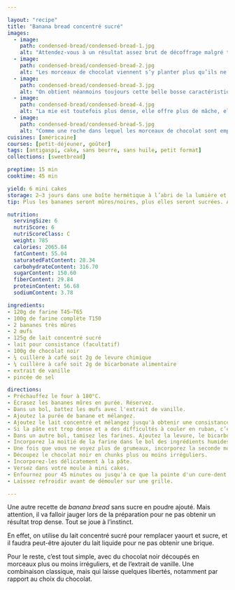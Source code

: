 ```yaml
---

layout: "recipe"
title: "Banana bread concentré sucré"
images:
  - image:
    path: condensed-bread/condensed-bread-1.jpg
    alt: "Attendez-vous à un résultat assez brut de décoffrage malgré tout, avec des craquelures très franches qui ressemblent davantage à une fente dans une croûte."
  - image:
    path: condensed-bread/condensed-bread-2.jpg
    alt: "Les morceaux de chocolat viennent s’y planter plus qu’ils ne viennent s’y enrober en fondant."
  - image:
    path: condensed-bread/condensed-bread-3.jpg
    alt: "On obtient néanmoins toujours cette belle bosse caractéristique du banana bread."
  - image:
    path: condensed-bread/condensed-bread-4.jpg
    alt: "La mie est toutefois plus dense, elle offre plus de mâche, elle est moins aérée."
  - image:
    path: condensed-bread/condensed-bread-5.jpg
    alt: "Comme une roche dans lequel les morceaux de chocolat sont emprisonnés."
cuisines: [américaine]
courses: [petit-déjeuner, goûter]
tags: [antigaspi, cake, sans beurre, sans huile, petit format]
collections: [sweetbread]

preptime: 15 min
cooktime: 45 min

yield: 6 mini cakes
storage: 2–3 jours dans une boîte hermétique à l’abri de la lumière et de la chaleur. 5 jours au frigo. 2 mois au congélateur.
tip: Plus les bananes seront mûres/noires, plus elles seront sucrées. À vous de voir si ça peut aussi jouer des fois que vous ne le trouviez pas assez.

nutrition:
  servingSize: 6
  nutriScore: 6
  nutriScoreClass: C
  weight: 785
  calories: 2065.84
  fatContent: 55.04
  saturatedFatContent: 28.34
  carbohydrateContent: 316.70
  sugarContent: 150.60
  fiberContent: 29.84
  proteinContent: 56.68
  sodiumContent: 3.78

ingredients:
- 120g de farine T45–T65
- 100g de farine complète T150
- 2 bananes très mûres
- 2 œufs
- 125g de lait concentré sucré
- lait pour consistance (facultatif)
- 100g de chocolat noir
- ¼ cuillère à café soit 2g de levure chimique
- ¼ cuillère à café soit 2g de bicarbonate alimentaire
- extrait de vanille
- pincée de sel

directions:
- Préchauffez le four à 180°C.
- Écrasez les bananes mûres en purée. Réservez.
- Dans un bol, battez les œufs avec l'extrait de vanille. 
- Ajoutez la purée de banane et mélangez.
- Ajoutez le lait concentré et mélangez jusqu'à obtenir une consistance bien homogène.
- Si la pâte est trop dense et a des difficultés à couler en ruban, c’est le moment d’ajouter un peu de lait.
- Dans un autre bol, tamisez les farines. Ajoutez la levure, le bicarbonate et le sel. Mélangez. 
- Incorporez la moitié de la farine dans le bol des ingrédients humides à la maryse. 
- Une fois que vous ne voyez plus de grumeaux, incorporez la seconde moitié. Réservez.
- Découpez le chocolat noir en chunks plus ou moins irréguliers.
- Incorporez-les délicatement à la pâte.
- Versez dans votre moule à mini cakes. 
- Enfournez pour 45 minutes ou jusqu'à ce que la pointe d'un cure-dent ressorte sèche. 
- Laissez refroidir avant de démouler sur une grille. 

---
```


Une autre recette de <i lang="en">banana bread</i> sans sucre en poudre ajouté. Mais attention, il va falloir jauger lors de la préparation pour ne pas obtenir un résultat trop dense. Tout se joue à l’instinct.

En effet, on utilise du lait concentré sucré pour remplacer yaourt et sucre, et il faudra peut-être ajouter du lait liquide pour ne pas obtenir une brique.

Pour le reste, c’est tout simple, avec du chocolat noir découpés en morceaux plus ou moins irréguliers, et de l’extrait de vanille. Une combinaison classique, mais qui laisse quelques libertés, notamment par rapport au choix du chocolat.